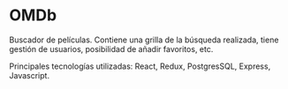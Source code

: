 # OMDb

Buscador de películas. Contiene una grilla de la búsqueda realizada, tiene gestión de usuarios, posibilidad de añadir favoritos, etc.

Principales tecnologías utilizadas: React, Redux, PostgresSQL, Express, Javascript.
